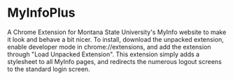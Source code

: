 # MyInfoPlus
A Chrome Extension for Montana State University's MyInfo website to make it look and behave a bit nicer.
To install, download the unpacked extension, enable developer mode in chrome://extensions, and add the extension through "Load Unpacked Extension".
This extension simply adds a stylesheet to all MyInfo pages, and redirects the numerous logout screens to the standard login screen.
